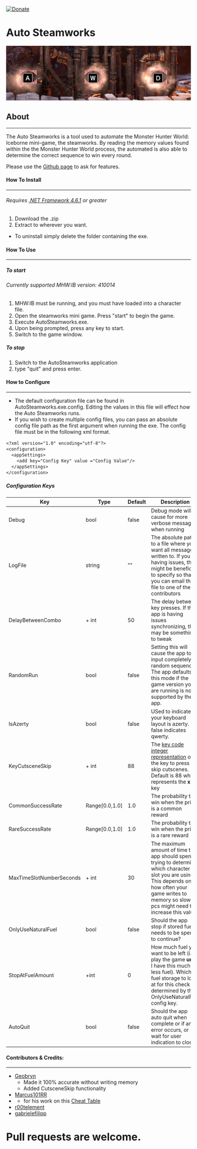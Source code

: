 [![Donate](https://img.shields.io/badge/Support-Adi-blue)](https://www.paypal.me/adiborsos)
# Auto Steamworks 
![Auto Steamworks](/Documentation/Images/banner.png)

## About
---

The Auto Steamworks is a tool used to automate the Monster Hunter World: Iceborne mini-game, the steamworks. By reading the memory values found within the the Monster Hunter World process, the automated is also able to determine the correct sequence to win every round.

Please use the [Github page](https://github.com/AdiBorsos/AutoSteamworks) to ask for features.


#### How To Install
---
###### Requires [.NET Framework 4.6.1](https://www.microsoft.com/en-us/download/details.aspx?id=49982) or greater


1. Download the .zip 
2. Extract to wherever you want.

- To uninstall simply delete the folder containing the exe.

#### How To Use
---
##### To start
###### Currently supported MHW:IB version: 410014
1. MHW:IB must be running, and you must have loaded into a character file.
2. Open the steamworks mini game. Press "start" to begin the game.
3. Execute AutoSteamworks.exe.
4. Upon being prompted, press any key to start.
5. Switch to the game window.

##### To stop
1. Switch to the AutoSteamworks application
2. type "quit" and press enter.

#### How to Configure
---
 - The default configuration file can be found in AutoSteamworks.exe.config. Editing the values in this file will effect how the Auto Steamworks runs.
 - If you wish to create multiple config files, you can pass an absolute config file path as the first argument when running the exe. The config file must be in the following xml format.
```
<?xml version="1.0" encoding="utf-8"?>
<configuration>
  <appSettings>
    <add key="Config Key" value ="Config Value"/>
  </appSettings>
</configuration>
```

##### Configuration Keys


Key | Type | Default | Description
 --- | --- | --- | ---
 Debug | bool | false | Debug mode will cause for more verbose messages when running
 LogFile | string | "" | The absolute path to a file where you want all messages written to. If you are having issues, this might be beneficial to specify so that you can email the file to one of the contributors
 DelayBetweenCombo | + int | 50 | The delay between key presses. If the app is having issues synchronizing, this may be something to tweak
 RandomRun | bool | false | Setting this will cause the app to input completely random sequences. The app defaults to this mode if the game version you are running is not supported by the app.
 IsAzerty| bool | false | USed to indicate if your keyboard layout is azerty. false indicates qwerty.
 KeyCutsceneSkip | + int | 88 |The [key code integer representation](https://www.cambiaresearch.com/articles/15/javascript-char-codes-key-codes) of the key to press to skip cutscenes. Default is 88 which represents the **x** key
 CommonSuccessRate | Range[0.0,1.0] | 1.0 | The probability to win when the prize is a common reward
 RareSuccessRate | Range[0.0,1.0] | 1.0 | The probability to win when the prize is a rare reward
 MaxTimeSlotNumberSeconds | + int | 30 | The maximum amount of time the app should spend trying to determine which character slot you are using. This depends on how often your game writes to memory so slower pcs might need to increase this value
 OnlyUseNaturalFuel | bool | false | Should the app stop if stored fuel needs to be spent to continue?
 StopAtFuelAmount | +int | 0 | How much fuel you want to be left (i.e. play the game **until** I have this much or less fuel). Which fuel storage to look at for this check is determined by the OnlyUseNaturalFuel config key.
 AutoQuit | bool | false | Should the app auto quit when complete or if an error occurs, or wait for user indication to close?

 #### Contributors & Credits:
 ---
 - [Geobryn](https://github.com/Geobryn)
   - Made it 100% accurate without writing memory
   - Added CutsceneSkip functionality
 - [Marcus101RR]( https://fearlessrevolution.com/memberlist.php?mode=viewprofile&u=438 ) 
 - - for his work on this [Cheat Table](https://fearlessrevolution.com/viewtopic.php?f=4&t=9923)
 - [r00telement](https://github.com/r00telement/SmartHunter) 
 - [gabrielefilipp](https://github.com/gabrielefilipp/SmartHunter)

# Pull requests are welcome.
